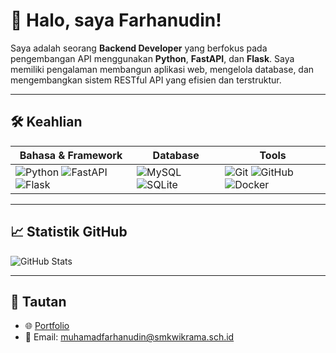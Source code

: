 # 👋 Halo, saya Farhanudin!

Saya adalah seorang **Backend Developer** yang berfokus pada pengembangan API menggunakan **Python**, **FastAPI**, dan **Flask**. Saya memiliki pengalaman membangun aplikasi web, mengelola database, dan mengembangkan sistem RESTful API yang efisien dan terstruktur.

---

## 🛠️ Keahlian

| Bahasa & Framework | Database | Tools |
|---------------------|----------|-------|
| ![Python](https://img.shields.io/badge/-Python-3776AB?style=for-the-badge&logo=python&logoColor=white) ![FastAPI](https://img.shields.io/badge/-FastAPI-009688?style=for-the-badge&logo=fastapi&logoColor=white) ![Flask](https://img.shields.io/badge/-Flask-000000?style=for-the-badge&logo=flask&logoColor=white) | ![MySQL](https://img.shields.io/badge/-MySQL-4479A1?style=for-the-badge&logo=mysql&logoColor=white) ![SQLite](https://img.shields.io/badge/-SQLite-003B57?style=for-the-badge&logo=sqlite&logoColor=white) | ![Git](https://img.shields.io/badge/-Git-F05032?style=for-the-badge&logo=git&logoColor=white) ![GitHub](https://img.shields.io/badge/-GitHub-181717?style=for-the-badge&logo=github&logoColor=white) ![Docker](https://img.shields.io/badge/-Docker-2496ED?style=for-the-badge&logo=docker&logoColor=white) |

---

## 📈 Statistik GitHub

![GitHub Stats](https://github-readme-stats.vercel.app/api?username=farhanudin26&show_icons=true&theme=tokyonight)

---

## 🔗 Tautan

- 🌐 [Portfolio](https://farhanudin26.github.io/)
- 📧 Email: muhamadfarhanudin@smkwikrama.sch.id
